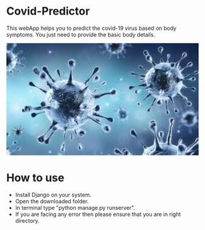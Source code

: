 # Covid-Predictor
This webApp helps you to predict the covid-19 virus based on body symptoms. You just need to provide the basic body details.


![alt text](https://raw.githubusercontent.com/ritik1501/Covid-Predictor/master/static/image/corona.jpg)

# How to use

  - Install Django on your system.
  - Open the downloaded folder.
  - In terminal type "python manage.py runserver".
  - If you are facing any error then please ensure that you are in right directory.
